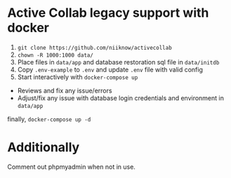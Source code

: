 # Active Collab legacy support with docker

1.  `git clone https://github.com/niiknow/activecollab`
2.  `chown -R 1000:1000 data/`
3.  Place files in `data/app` and database restoration sql file in `data/initdb`
4.  Copy `.env-example` to `.env` and update `.env` file with valid config
5.  Start interactively with `docker-compose up`

- Reviews and fix any issue/errors
- Adjust/fix any issue with database login credentials and environment in `data/app`

finally, `docker-compose up -d`

# Additionally
Comment out phpmyadmin when not in use.
